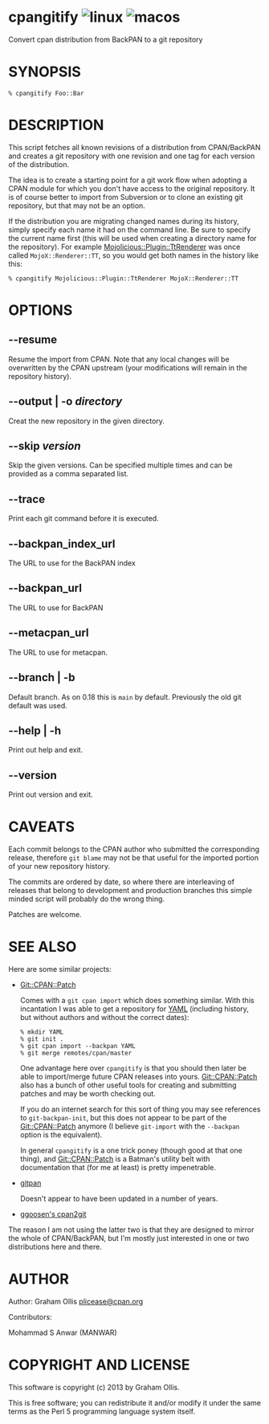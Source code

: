 # cpangitify ![linux](https://github.com/uperl/App-cpangitify/workflows/linux/badge.svg) ![macos](https://github.com/uperl/App-cpangitify/workflows/macos/badge.svg)

Convert cpan distribution from BackPAN to a git repository

# SYNOPSIS

```
% cpangitify Foo::Bar
```

# DESCRIPTION

This script fetches all known revisions of a distribution from CPAN/BackPAN
and creates a git repository with one revision and one tag for each version
of the distribution.

The idea is to create a starting point for a git work flow when adopting a
CPAN module for which you don't have access to the original repository.
It is of course better to import from Subversion or to clone an existing
git repository, but that may not be an option.

If the distribution you are migrating changed names during its history,
simply specify each name it had on the command line.  Be sure to specify
the current name first (this will be used when creating a directory name
for the repository).  For example [Mojolicious::Plugin::TtRenderer](https://metacpan.org/pod/Mojolicious::Plugin::TtRenderer) was
once called `MojoX::Renderer::TT`, so you would get both names in the
history like this:

```
% cpangitify Mojolicious::Plugin::TtRenderer MojoX::Renderer::TT
```

# OPTIONS

## --resume

Resume the import from CPAN.  Note that any local changes will be overwritten
by the CPAN upstream (your modifications will remain in the repository history).

## --output | -o _directory_

Creat the new repository in the given directory.

## --skip _version_

Skip the given versions.  Can be specified multiple times and can
be provided as a comma separated list.

## --trace

Print each git command before it is executed.

## --backpan\_index\_url

The URL to use for the BackPAN index

## --backpan\_url

The URL to use for BackPAN

## --metacpan\_url

The URL to use for metacpan.

## --branch | -b

Default branch.  As on 0.18 this is `main` by default.  Previously the old
git default was used.

## --help | -h

Print out help and exit.

## --version

Print out version and exit.

# CAVEATS

Each commit belongs to the CPAN author who submitted the corresponding release,
therefore `git blame` may not be that useful for the imported portion of
your new repository history.

The commits are ordered by date, so where there are interleaving of releases
that belong to development and production branches this simple minded script
will probably do the wrong thing.

Patches are welcome.

# SEE ALSO

Here are some similar projects:

- [Git::CPAN::Patch](https://metacpan.org/pod/Git::CPAN::Patch)

    Comes with a `git cpan import` which does something similar.  With this
    incantation I was able to get a repository for [YAML](https://metacpan.org/pod/YAML) (including history,
    but without authors and without the correct dates):

    ```
    % mkdir YAML
    % git init .
    % git cpan import --backpan YAML
    % git merge remotes/cpan/master
    ```

    One advantage here over `cpangitify` is that you should then later be able to
    import/merge future CPAN releases into yours.  [Git::CPAN::Patch](https://metacpan.org/pod/Git::CPAN::Patch) also has a bunch of
    other useful tools for creating and submitting patches and may be worth
    checking out.

    If you do an internet search for this sort of thing you may see references
    to `git-backpan-init`, but this does not appear to be part of the
    [Git::CPAN::Patch](https://metacpan.org/pod/Git::CPAN::Patch) anymore (I believe `git-import` with the `--backpan`
    option is the equivalent).

    In general `cpangitify` is a one trick poney (though good at that one thing),
    and [Git::CPAN::Patch](https://metacpan.org/pod/Git::CPAN::Patch) is a Batman's utility belt with documentation that
    (for me at least) is pretty impenetrable.

- [gitpan](https://github.com/gitpan)

    Doesn't appear to have been updated in a number of years.

- [ggoosen's cpan2git](https://github.com/ggoossen/cpan2git)

The reason I am not using the latter two is that they are designed to
mirror the whole of CPAN/BackPAN, but I'm mostly just interested in one
or two distributions here and there.

# AUTHOR

Author: Graham Ollis <plicease@cpan.org>

Contributors:

Mohammad S Anwar (MANWAR)

# COPYRIGHT AND LICENSE

This software is copyright (c) 2013 by Graham Ollis.

This is free software; you can redistribute it and/or modify it under
the same terms as the Perl 5 programming language system itself.
